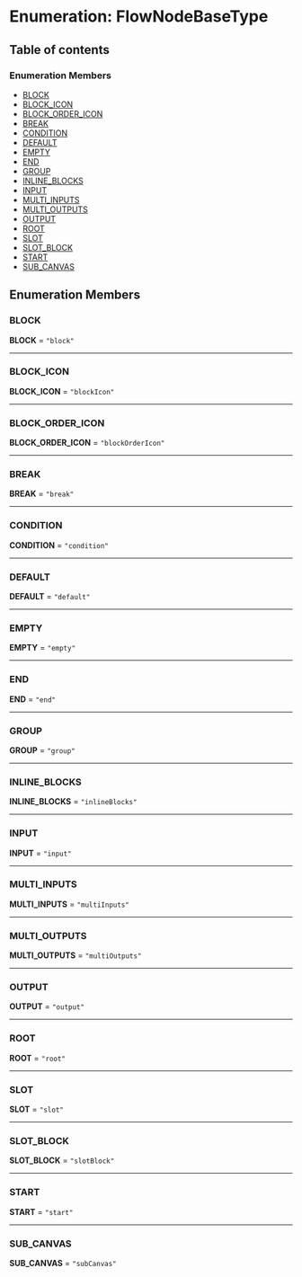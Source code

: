 # Enumeration: FlowNodeBaseType

## Table of contents

### Enumeration Members

* [BLOCK](/en/auto-docs/free-layout-editor/enums/FlowNodeBaseType.md#block)
* [BLOCK\_ICON](/en/auto-docs/free-layout-editor/enums/FlowNodeBaseType.md#block_icon)
* [BLOCK\_ORDER\_ICON](/en/auto-docs/free-layout-editor/enums/FlowNodeBaseType.md#block_order_icon)
* [BREAK](/en/auto-docs/free-layout-editor/enums/FlowNodeBaseType.md#break)
* [CONDITION](/en/auto-docs/free-layout-editor/enums/FlowNodeBaseType.md#condition)
* [DEFAULT](/en/auto-docs/free-layout-editor/enums/FlowNodeBaseType.md#default)
* [EMPTY](/en/auto-docs/free-layout-editor/enums/FlowNodeBaseType.md#empty)
* [END](/en/auto-docs/free-layout-editor/enums/FlowNodeBaseType.md#end)
* [GROUP](/en/auto-docs/free-layout-editor/enums/FlowNodeBaseType.md#group)
* [INLINE\_BLOCKS](/en/auto-docs/free-layout-editor/enums/FlowNodeBaseType.md#inline_blocks)
* [INPUT](/en/auto-docs/free-layout-editor/enums/FlowNodeBaseType.md#input)
* [MULTI\_INPUTS](/en/auto-docs/free-layout-editor/enums/FlowNodeBaseType.md#multi_inputs)
* [MULTI\_OUTPUTS](/en/auto-docs/free-layout-editor/enums/FlowNodeBaseType.md#multi_outputs)
* [OUTPUT](/en/auto-docs/free-layout-editor/enums/FlowNodeBaseType.md#output)
* [ROOT](/en/auto-docs/free-layout-editor/enums/FlowNodeBaseType.md#root)
* [SLOT](/en/auto-docs/free-layout-editor/enums/FlowNodeBaseType.md#slot)
* [SLOT\_BLOCK](/en/auto-docs/free-layout-editor/enums/FlowNodeBaseType.md#slot_block)
* [START](/en/auto-docs/free-layout-editor/enums/FlowNodeBaseType.md#start)
* [SUB\_CANVAS](/en/auto-docs/free-layout-editor/enums/FlowNodeBaseType.md#sub_canvas)

## Enumeration Members

### BLOCK

**BLOCK** = `"block"`

***

### BLOCK\_ICON

**BLOCK\_ICON** = `"blockIcon"`

***

### BLOCK\_ORDER\_ICON

**BLOCK\_ORDER\_ICON** = `"blockOrderIcon"`

***

### BREAK

**BREAK** = `"break"`

***

### CONDITION

**CONDITION** = `"condition"`

***

### DEFAULT

**DEFAULT** = `"default"`

***

### EMPTY

**EMPTY** = `"empty"`

***

### END

**END** = `"end"`

***

### GROUP

**GROUP** = `"group"`

***

### INLINE\_BLOCKS

**INLINE\_BLOCKS** = `"inlineBlocks"`

***

### INPUT

**INPUT** = `"input"`

***

### MULTI\_INPUTS

**MULTI\_INPUTS** = `"multiInputs"`

***

### MULTI\_OUTPUTS

**MULTI\_OUTPUTS** = `"multiOutputs"`

***

### OUTPUT

**OUTPUT** = `"output"`

***

### ROOT

**ROOT** = `"root"`

***

### SLOT

**SLOT** = `"slot"`

***

### SLOT\_BLOCK

**SLOT\_BLOCK** = `"slotBlock"`

***

### START

**START** = `"start"`

***

### SUB\_CANVAS

**SUB\_CANVAS** = `"subCanvas"`
